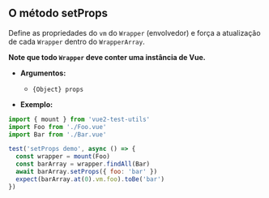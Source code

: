 ## O método setProps

Define as propriedades do `vm` do `Wrapper` (envolvedor) e força a atualização de cada `Wrapper` dentro do `WrapperArray`.

**Note que todo `Wrapper` deve conter uma instância de Vue.**

- **Argumentos:**

  - `{Object} props`

- **Exemplo:**

```js
import { mount } from 'vue2-test-utils'
import Foo from './Foo.vue'
import Bar from './Bar.vue'

test('setProps demo', async () => {
  const wrapper = mount(Foo)
  const barArray = wrapper.findAll(Bar)
  await barArray.setProps({ foo: 'bar' })
  expect(barArray.at(0).vm.foo).toBe('bar')
})
```
